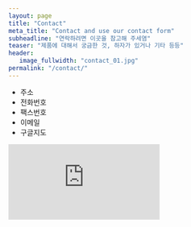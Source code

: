 ```yaml
---
layout: page
title: "Contact"
meta_title: "Contact and use our contact form"
subheadline: "연락하려면 이곳을 참고해 주세염"
teaser: "제품에 대해서 궁금한 것, 하자가 있거나 기타 등등"
header:
   image_fullwidth: "contact_01.jpg"
permalink: "/contact/"
---
```


* 주소
* 전화번호
* 팩스번호
* 이메일
* 구글지도

<iframe src="https://www.google.com/maps/embed?pb=!1m18!1m12!1m3!1d3164.775664766973!2d127.02716621531015!3d37.51320887980801!2m3!1f0!2f0!3f0!3m2!1i1024!2i768!4f13.1!3m3!1m2!1s0x357ca3f1a29f2553%3A0x98b1e5de5e303742!2z64yA7KeE65SU7Jeg7ZS8!5e0!3m2!1sko!2skr!4v1503737664543" frameborder="0" style="border:0; max-width: 100%; height: auto;" allowfullscreen></iframe>


